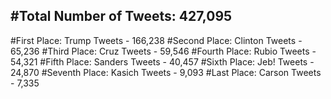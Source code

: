#Total Number of Tweets: 427,095 
---
#First Place: Trump Tweets - 166,238
#Second Place: Clinton Tweets - 65,236
#Third Place: Cruz Tweets - 59,546
#Fourth Place: Rubio Tweets - 54,321
#Fifth Place: Sanders Tweets - 40,457
#Sixth Place: Jeb! Tweets - 24,870
#Seventh Place: Kasich Tweets - 9,093
#Last Place: Carson Tweets - 7,335
